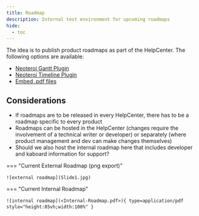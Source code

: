 ```yaml
---
title: Roadmap
description: Internal test environment for upcoming roadmaps
hide:
  - toc
---
```


The idea is to publish product roadmaps as part of the HelpCenter.
The following options are available:

- [Neoteroi Gantt Plugin](gantt-diagram.md)
- [Neoteroi Timeline Plugin](timeline.md)
- [Embed .pdf files](embed-pdf.md)


## Considerations

- If roadmaps are to be released in every HelpCenter, there has to be a roadmap specific to every product
- Roadmaps can be hosted in the HelpCenter (changes require the involvement of a technical writer or developer) or separately (where product management and dev can make changes themselves)
- Should we also host the internal roadmap here that includes developer and kaboard information for support?

=== "Current External Roadmap (png export)"

	![external roadmap](Slide1.jpg)

=== "Current Internal Roadmap"

	![internal roadmap](<Internal-Roadmap.pdf>){ type=application/pdf style="height:85vh;width:100%" }